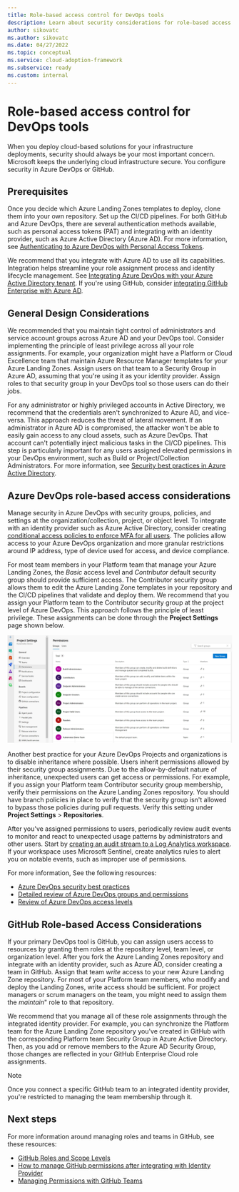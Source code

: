 ```yaml
---
title: Role-based access control for DevOps tools
description: Learn about security considerations for role-based access control in DevOps Tools for Landing Zones.
author: sikovatc
ms.author: sikovatc
ms.date: 04/27/2022
ms.topic: conceptual
ms.service: cloud-adoption-framework
ms.subservice: ready
ms.custom: internal
---
```


# Role-based access control for DevOps tools

When you deploy cloud-based solutions for your infrastructure deployments, security should always be your most important concern.
Microsoft keeps the underlying cloud infrastructure secure. You configure security in Azure DevOps or GitHub.

## Prerequisites

Once you decide which Azure Landing Zones templates to deploy, clone them into your own repository. Set up the CI/CD pipelines. For both GitHub and Azure DevOps, there are several authentication methods available, such as personal access tokens (PAT) and integrating with an identity provider, such as Azure Active Directory (Azure AD). For more information, see [Authenticating to Azure DevOps with Personal Access Tokens](/azure/devops/organizations/accounts/use-personal-access-tokens-to-authenticate).

We recommend that you integrate with Azure AD to use all its capabilities. Integration helps streamline your role assignment process and identity lifecycle management. See [Integrating Azure DevOps with your Azure Active Directory tenant](/azure/devops/organizations/accounts/connect-organization-to-azure-ad). If you're using GitHub, consider [integrating GitHub Enterprise with Azure AD](/azure/active-directory/saas-apps/github-enterprise-cloud-enterprise-account-tutorial).

## General Design Considerations

We recommended that you maintain tight control of administrators and service account groups across Azure AD and your DevOps tool. Consider implementing the principle of least privilege across all your role assignments. For example, your organization might have a Platform or Cloud Excellence team that maintain Azure Resource Manager templates for your Azure Landing Zones. Assign users on that team to a Security Group in Azure AD, assuming that you're using it as your identity provider. Assign roles to that security group in your DevOps tool so those users can do their jobs.

For any administrator or highly privileged accounts in Active Directory, we recommend that the credentials aren't synchronized to Azure AD, and vice-versa. This approach reduces the threat of lateral movement. If an administrator in Azure AD is compromised, the attacker won't be able to easily gain access to any cloud assets, such as Azure DevOps. That account can't potentially inject malicious tasks in the CI/CD pipelines. This step is particularly important for any users assigned elevated permissions in your DevOps environment, such as Build or Project/Collection Administrators. For more information, see [Security best practices in Azure Active Directory](/azure/security/fundamentals/identity-management-best-practices).

## Azure DevOps role-based access considerations

Manage security in Azure DevOps with security groups, policies, and settings at the organization/collection, project, or object level. To integrate with an identity provider such as Azure Active Directory, consider creating [conditional access policies to enforce MFA for all users](/azure/devops/organizations/accounts/change-application-access-policies). The policies allow access to your Azure DevOps organization and more granular restrictions around IP address, type of device used for access, and device compliance.

For most team members in your Platform team that manage your Azure Landing Zones, the *Basic* access level and *Contributor* default security group should provide sufficient access. The Contributor security group allows them to edit the Azure Landing Zone templates in your repository and the CI/CD pipelines that validate and deploy them. We recommend that you assign your Platform team to the Contributor security group at the project level of Azure DevOps. This approach follows the principle of least privilege. These assignments can be done through the **Project Settings** page shown below.

![Screenshot showing the project settings page where assignments can be made.](../../_images/ready/devops-project-roles.jpg)

Another best practice for your Azure DevOps Projects and organizations is to disable inheritance where possible. Users inherit permissions allowed by their security group assignments. Due to the allow-by-default nature of inheritance, unexpected users can get access or permissions. For example, if you assign your Platform team Contributor security group membership, verify their permissions on the Azure Landing Zones repository. You should have branch policies in place to verify that the security group isn't allowed to bypass those policies during pull requests. Verify this setting under **Project Settings** > **Repositories**.

After you've assigned permissions to users, periodically review audit events to monitor and react to unexpected usage patterns by administrators and other users. Start by [creating an audit stream to a Log Analytics workspace](/azure/devops/organizations/audit/azure-devops-auditing). If your workspace uses Microsoft Sentinel, create analytics rules to alert you on notable events, such as improper use of permissions.

For more information, See the following resources:

- [Azure DevOps security best practices](/azure/devops/organizations/security/security-best-practices)
- [Detailed review of Azure DevOps groups and permissions](/azure/devops/organizations/security/permissions)
- [Review of Azure DevOps access levels](/azure/devops/organizations/security/access-levels)

## GitHub Role-based Access Considerations

If your primary DevOps tool is GitHub, you can assign users access to resources by granting them roles at the repository level, team level, or organization level. After you fork the Azure Landing Zones repository and integrate with an identity provider, such as Azure AD, consider creating a team in GitHub. Assign that team *write* access to your new Azure Landing Zone repository.
For most of your Platform team members, who modify and deploy the Landing Zones, write access should be sufficient. For project managers or scrum managers on the team, you might need to assign them the *maintain*" role to that repository.

We recommend that you manage all of these role assignments through the integrated identity provider. For example, you can synchronize the Platform team for the Azure Landing Zone repository you've created in GitHub with the corresponding Platform team Security Group in Azure Active Directory. Then, as you add or remove members to the Azure AD Security Group, those changes are reflected in your GitHub Enterprise Cloud role assignments.

> [!NOTE]
>
> Once you connect a specific GitHub team to an integrated identity provider, you're restricted to managing the team membership through it.

## Next steps

For more information around managing roles and teams in GitHub, see these resources:

- [GitHub Roles and Scope Levels](https://docs.github.com/en/organizations/managing-peoples-access-to-your-organization-with-roles/roles-in-an-organization)
- [How to manage GitHub permissions after integrating with Identity Provider](https://docs.github.com/en/enterprise-cloud@latest/organizations/organizing-members-into-teams/synchronizing-a-team-with-an-identity-provider-group)
- [Managing Permissions with GitHub Teams](https://docs.github.com/en/organizations/organizing-members-into-teams/about-teams)
